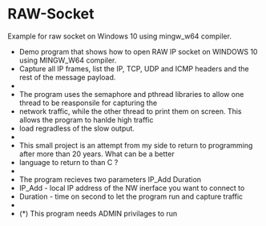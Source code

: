 # RAW-Socket
Example for raw socket on Windows 10 using mingw_w64 compiler.

*  Demo program that shows how to open RAW IP socket on WINDOWS 10 using MINGW_W64 compiler.
 *  Capture all IP frames, list the IP, TCP, UDP and ICMP headers and the rest of the message payload.
 *
 *  The program uses the semaphore and pthread libraries to allow one thread to be reasponsile for capturing the
 *  network traffic, while the other thread to print them on screen. This allows the program to hanlde high traffic
 *  load regradless of the slow output.
 *
 *  This small project is an attempt from my side to return to programming after more than 20 years. What can be a better
 *  language to return to than C ?
 *
 *  The program recieves two parameters IP_Add Duration
 *    IP_Add - local IP address of the NW inerface you want to connect to
 *    Duration - time on second to let the program run and capture traffic
 *
 *    (*) This program needs ADMIN privilages to run

